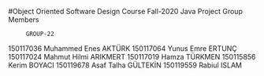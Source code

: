 #Object Oriented Software Design Course Fall-2020 Java Project Group Members
 
         GROUP-22
150117036 Muhammed Enes AKTÜRK
150117064 Yunus Emre ERTUNÇ
150117024 Mahmut Hilmi ARIKMERT
150117019 Hamza TÜRKMEN
150115856 Kerim BOYACI
150119678 Asaf Talha GÜLTEKİN
150119559 Rabiul ISLAM
